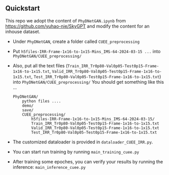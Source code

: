 ## Quickstart

This repo we adopt the content of `PhyDNetGAN.ipynb` from https://github.com/yuhao-nie/SkyGPT and modify the content for an inhouse dataset.  


- Under `PhyDNetGAN`, create a folder called `CUEE_preprocessing`  
- Put `h5files-IRR-Frame-1x16-to-1x15-Mins_IMS-64-2024-03-15 ...` into `PhyDNetGAN/CUEE_preprocessing/`
- Also, put all the text files (`Train_IRR_Tr0p80-Val0p05-Test0p15-Frame-1x16-to-1x15.txt`, `Valid_IRR_Tr0p80-Val0p05-Test0p15-Frame-1x16-to-1x15.txt`, `Test_IRR_Tr0p80-Val0p05-Test0p15-Frame-1x16-to-1x15.txt`) into `PhyDNetGAN/CUEE_preprocessing/`
    You should get something like this ...
    ```
    PhyDNetGAN/
        python files .... 
        demo/
        save/
        CUEE_preprocessing/
            h5files-IRR-Frame-1x16-to-1x15-Mins_IMS-64-2024-03-15/
            Train_IRR_Tr0p80-Val0p05-Test0p15-Frame-1x16-to-1x15.txt
            Valid_IRR_Tr0p80-Val0p05-Test0p15-Frame-1x16-to-1x15.txt
            Test_IRR_Tr0p80-Val0p05-Test0p15-Frame-1x16-to-1x15.txt
    ```
- The customized dataloader is provided in `dataloader_CUEE_IRR.py`. 

- You can start run training by running
    `main_training_cuee.py`  

- After training some epoches, you can verify your results by running the inference:
    `main_inference_cuee.py`
